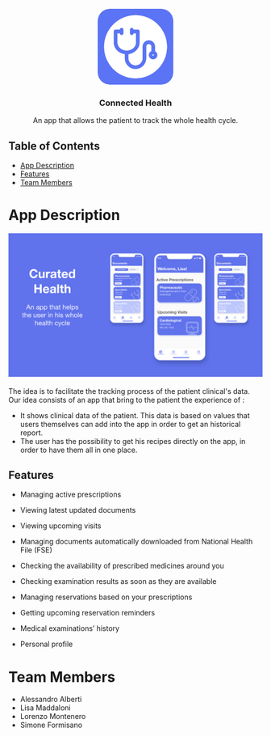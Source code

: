 <br />
<div align="center">
  <a href="#">
    <img src="/Slides/Icon.png" alt="Logo" width="150" height="150" style="border-radius:16%">
  </a>

  <h3 align="center">Connected Health</h3>



  <div align="center">
    An app that allows the patient to track the whole health cycle.

    
  </div>
</div>


## Table of Contents

* [App Description](#app-description)
* [Features](#features)
* [Team Members](#team-members)


# App Description
<div align="center">
<img src="/Slides/IMG_1078.JPG" alt="Logo">
</div>
</br>
The idea is to facilitate the tracking process of the patient clinical's data. Our idea consists of an app that bring to the patient the experience of :

* It shows clinical data of the patient. This data is based on values that users themselves can add into the app in order to get an historical report.
* The user has the possibility to get his recipes directly on the app, in order to have them all in one place.

## Features

* Managing active prescriptions

* Viewing latest updated documents

* Viewing upcoming visits

* Managing documents automatically downloaded from National Health File (FSE)

* Checking the availability of prescribed medicines around you

* Checking examination results as soon as they are available

* Managing reservations based on your prescriptions

* Getting upcoming reservation reminders

* Medical examinations’ history

* Personal profile

# Team Members
* Alessandro Alberti
* Lisa Maddaloni
* Lorenzo Montenero
* Simone Formisano
